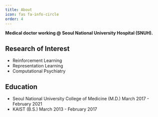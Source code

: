 ```yaml
---
title: About
icon: fas fa-info-circle
order: 4
---
```


**Medical doctor working @ Seoul National University Hospital (SNUH).** 

## Research of Interest

* Reinforcement Learning
* Representation Learning
* Computational Psychiatry

## Education

* Seoul National University College of Medicine (M.D.) March 2017 - February 2021
* KAIST (B.S.) March 2013 - February 2017
